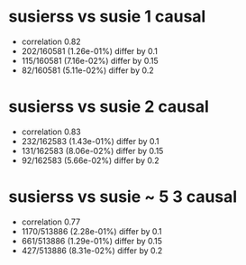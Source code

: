 # susierss vs susie  1 causal

- correlation 0.82
- 202/160581 (1.26e-01%) differ by 0.1
- 115/160581 (7.16e-02%) differ by 0.15
- 82/160581 (5.11e-02%) differ by 0.2


# susierss vs susie  2 causal

- correlation 0.83
- 232/162583 (1.43e-01%) differ by 0.1
- 131/162583 (8.06e-02%) differ by 0.15
- 92/162583 (5.66e-02%) differ by 0.2


# susierss vs susie  ~ 5 3 causal

- correlation 0.77
- 1170/513886 (2.28e-01%) differ by 0.1
- 661/513886 (1.29e-01%) differ by 0.15
- 427/513886 (8.31e-02%) differ by 0.2


